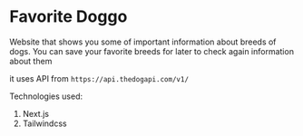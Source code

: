 # Favorite Doggo

Website that shows you some of important information about breeds of dogs. You can save your favorite breeds for later to check again information about them

it uses API from
``` https://api.thedogapi.com/v1/ ```

Technologies used:
  1. Next.js 
  2. Tailwindcss



